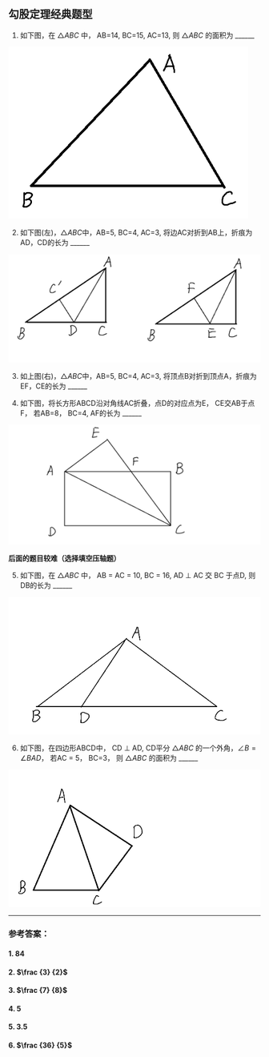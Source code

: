 ## 勾股定理经典题型

1. 如下图，在 $\triangle ABC$ 中， AB=14, BC=15, AC=13, 则 $\triangle ABC$ 的面积为 ______

![](../imgs/17/q1_1.png)

2. 如下图(左)，$\triangle ABC$中，AB=5, BC=4, AC=3, 将边AC对折到AB上，折痕为AD，CD的长为 ______

![](../imgs/17/q1_2.png)

3. 如上图(右)，$\triangle ABC$中，AB=5, BC=4, AC=3, 将顶点B对折到顶点A，折痕为EF，CE的长为 ______

4. 如下图，将长方形ABCD沿对角线AC折叠，点D的对应点为E， CE交AB于点F， 若AB=8， BC=4, AF的长为 ______

![](../imgs/17/q1_3.png)


**后面的题目较难（选择填空压轴题）**

5. 如下图，在 $\triangle ABC$ 中，
AB = AC = 10, BC = 16, AD $\perp$ AC 交 BC 于点D, 则DB的长为 ______

![](../imgs/17/q1_4.png)

6. 如下图，在四边形ABCD中， CD $\perp$ AD, CD平分 $\triangle ABC$ 的一个外角，$\angle B = \angle BAD$， 若AC = 5， BC=3， 则 $\triangle ABC$ 的面积为 ______

![](../imgs/17/q1_5.png)


---

### 参考答案：
#### 1. $84$

#### 2. $\frac {3} {2}$
#### 3. $\frac {7} {8}$
#### 4. $5$
#### 5. $3.5$
#### 6. $\frac {36} {5}$
